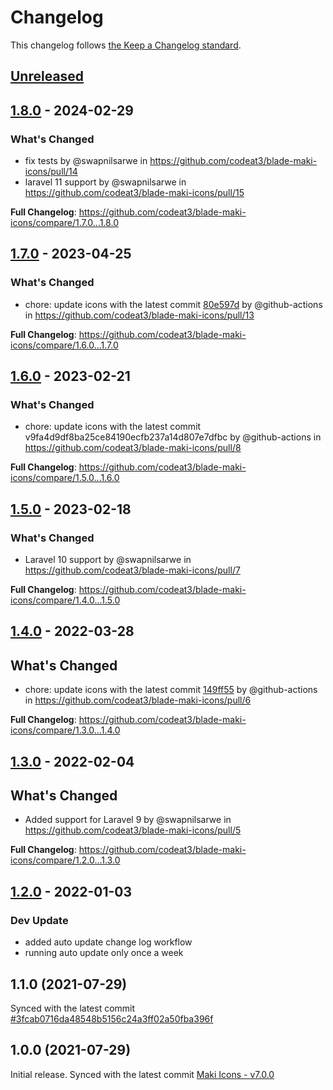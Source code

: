 # Changelog

This changelog follows [the Keep a Changelog standard](https://keepachangelog.com).

## [Unreleased](https://github.com/codeat3/blade-maki-icons/compare/1.8.0...HEAD)

## [1.8.0](https://github.com/codeat3/blade-maki-icons/compare/1.7.0...1.8.0) - 2024-02-29

### What's Changed

* fix tests by @swapnilsarwe in https://github.com/codeat3/blade-maki-icons/pull/14
* laravel 11 support by @swapnilsarwe in https://github.com/codeat3/blade-maki-icons/pull/15

**Full Changelog**: https://github.com/codeat3/blade-maki-icons/compare/1.7.0...1.8.0

## [1.7.0](https://github.com/codeat3/blade-maki-icons/compare/1.6.0...1.7.0) - 2023-04-25

### What's Changed

- chore: update icons with the latest commit [80e597d](https://github.com/mapbox/maki/commit/80e597d7c7c2f15f2c0e7bb825f10c4ed67bc6bb) by @github-actions in https://github.com/codeat3/blade-maki-icons/pull/13

**Full Changelog**: https://github.com/codeat3/blade-maki-icons/compare/1.6.0...1.7.0

## [1.6.0](https://github.com/codeat3/blade-maki-icons/compare/1.5.0...1.6.0) - 2023-02-21

### What's Changed

- chore: update icons with the latest commit v9fa4d9df8ba25ce84190ecfb237a14d807e7dfbc by @github-actions in https://github.com/codeat3/blade-maki-icons/pull/8

**Full Changelog**: https://github.com/codeat3/blade-maki-icons/compare/1.5.0...1.6.0

## [1.5.0](https://github.com/codeat3/blade-maki-icons/compare/1.4.0...1.5.0) - 2023-02-18

### What's Changed

- Laravel 10 support by @swapnilsarwe in https://github.com/codeat3/blade-maki-icons/pull/7

**Full Changelog**: https://github.com/codeat3/blade-maki-icons/compare/1.4.0...1.5.0

## [1.4.0](https://github.com/codeat3/blade-maki-icons/compare/1.3.0...1.4.0) - 2022-03-28

## What's Changed

- chore: update icons with the latest commit [149ff55](https://github.com/mapbox/maki/commit/149ff55cb95a19072a473df3ab0997e5223f4798) by @github-actions in https://github.com/codeat3/blade-maki-icons/pull/6

**Full Changelog**: https://github.com/codeat3/blade-maki-icons/compare/1.3.0...1.4.0

## [1.3.0](https://github.com/codeat3/blade-maki-icons/compare/1.2.0...1.3.0) - 2022-02-04

## What's Changed

- Added support for Laravel 9 by @swapnilsarwe in https://github.com/codeat3/blade-maki-icons/pull/5

**Full Changelog**: https://github.com/codeat3/blade-maki-icons/compare/1.2.0...1.3.0

## [1.2.0](https://github.com/codeat3/blade-maki-icons/compare/1.1.0...1.2.0) - 2022-01-03

### Dev Update

- added auto update change log workflow
- running auto update only once a week

## 1.1.0 (2021-07-29)

Synced with the latest commit [#3fcab0716da48548b5156c24a3ff02a50fba396f](https://github.com/mapbox/maki/commit/3fcab0716da48548b5156c24a3ff02a50fba396f)

## 1.0.0 (2021-07-29)

Initial release.
Synced with the latest commit [Maki Icons - v7.0.0](https://github.com/mapbox/maki/releases/tag/v7.0.0)

